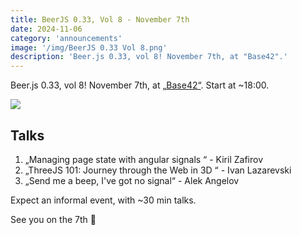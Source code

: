 ```yaml
---
title: BeerJS 0.33, Vol 8 - November 7th
date: 2024-11-06
category: 'announcements'
image: '/img/BeerJS 0.33 Vol 8.png'
description: 'Beer.js 0.33, vol 8! November 7th, at "Base42".'
---
```


Beer.js 0.33, vol 8! November 7th, at [„Base42“](https://base42.mk). Start at ~18:00.

<img src="/img/BeerJS 0.33 Vol 8.png" />

## Talks

1. „Managing page state with angular signals “ - Kiril Zafirov
2. „ThreeJS 101: Journey through the Web in 3D “ - Ivan Lazarevski
3. „Send me a beep, I've got no signal“ - Alek Angelov

Expect an informal event, with ~30 min talks.

See you on the 7th 🍻
